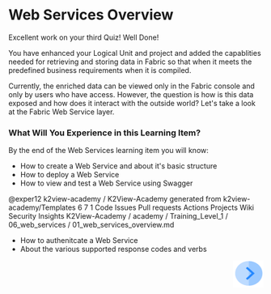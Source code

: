 # Web Services Overview

Excellent work on your third Quiz! Well Done! 

You have enhanced your Logical Unit and project and added the capablities needed for retrieving and storing data in Fabric so that when it meets the predefined business requirements when it is compiled. 


Currently, the enriched data can be viewed only in the Fabric console and only by users who have access. However, the question is how is this data exposed and how does it interact with the outside world? Let's take a look at the Fabric Web Service layer.  
 

### What Will You Experience in this Learning Item?

By the end of the Web Services learning item you will know:

- How to create a Web Service and about it's basic structure
- How to deploy a Web Service
- How to view and test a Web Service using Swagger
 
@exper12 
k2view-academy
/
K2View-Academy
generated from k2view-academy/Templates
6
7
1
Code
Issues
Pull requests
Actions
Projects
Wiki
Security
Insights
K2View-Academy
/
academy
/
Training_Level_1
/
06_web_services
/
01_web_services_overview.md
 
- How to authenitcate a Web Service
- About the various supported response codes and verbs
<!--How to manage access rights for your web service- once Admin item is ready-->
<!--How to use Graphit- Once item is ready-->



[<img align="right" width="60" height="54" src="/articles/images/Next.png">](/academy/Training_Level_1/06_web_services/02_create_and_deploy_a_web_service.md)

